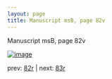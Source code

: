```yaml
---
layout: page
title: Manuscript msB, page 82v
---
```


Manuscript msB, page 82v

[![image](http://www.homermultitext.org/iipsrv?OBJ=IIP,1.0&FIF=/project/homer/pyramidal/deepzoom/hmt/vbbifolio/v1/vb_82v_83r.tif&WID=100&CVT=JPEG)](http://www.homermultitext.org/ict2/?urn=urn:cite2:hmt:vbbifolio.v1:vb_82v_83r)

prev:  [82r](../82r) | next:  [83r](../83r)

